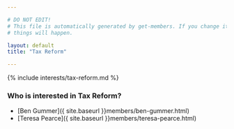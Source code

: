 ```yaml
---

# DO NOT EDIT!
# This file is automatically generated by get-members. If you change it, bad
# things will happen.

layout: default
title: "Tax Reform"

---
```


{% include interests/tax-reform.md %}

### Who is interested in Tax Reform?


* [Ben Gummer]({ site.baseurl }}members/ben-gummer.html)
* [Teresa Pearce]({ site.baseurl }}members/teresa-pearce.html)
